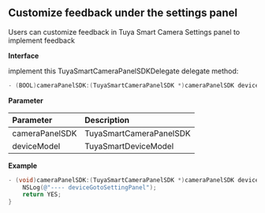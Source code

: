 ## Customize feedback under the settings panel

Users can customize feedback in Tuya Smart Camera Settings panel to implement feedback

**Interface**

implement  this TuyaSmartCameraPanelSDKDelegate delegate method:

```objective-c
- (BOOL)cameraPanelSDK:(TuyaSmartCameraPanelSDK *)cameraPanelSDK deviceGotoCustomFeedbackPanel:(TuyaSmartDeviceModel *)deviceModel;
```

**Parameter**

| Parameter      | Description             |
| :------------- | :---------------------- |
| cameraPanelSDK | TuyaSmartCameraPanelSDK |
| deviceModel    | TuyaSmartDeviceModel    |

**Example**

```objective-c
- (void)cameraPanelSDK:(TuyaSmartCameraPanelSDK *)cameraPanelSDK deviceGotoCustomFeedbackPanel:(TuyaSmartDeviceModel *)deviceModel {
    NSLog(@"---- deviceGotoSettingPanel");
  	return YES;
}
```

